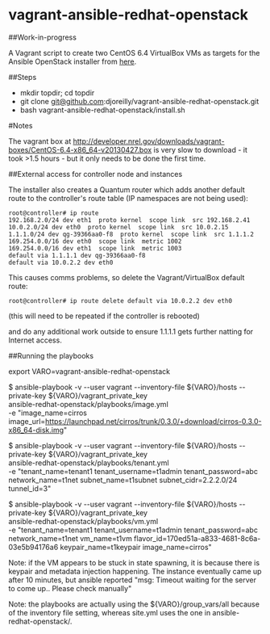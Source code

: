 vagrant-ansible-redhat-openstack
================================

##Work-in-progress

A Vagrant script to create two CentOS 6.4 VirtualBox VMs as targets for the Ansible OpenStack installer from [here](https://github.com/ansible/ansible-redhat-openstack.git).


##Steps

* mkdir topdir; cd topdir
* git clone git@github.com:djoreilly/vagrant-ansible-redhat-openstack.git
* bash vagrant-ansible-redhat-openstack/install.sh


#Notes

The vagrant box at http://developer.nrel.gov/downloads/vagrant-boxes/CentOS-6.4-x86_64-v20130427.box is very slow to download - it took >1.5 hours - but it only needs to be done the first time.
 
##External access for controller node and instances

The installer also creates a Quantum router which adds another default route to the controller's route table (IP namespaces are not being used):


    root@controller# ip route
    192.168.2.0/24 dev eth1  proto kernel  scope link  src 192.168.2.41 
    10.0.2.0/24 dev eth0  proto kernel  scope link  src 10.0.2.15 
    1.1.1.0/24 dev qg-39366aa0-f8  proto kernel  scope link  src 1.1.1.2 
    169.254.0.0/16 dev eth0  scope link  metric 1002 
    169.254.0.0/16 dev eth1  scope link  metric 1003 
    default via 1.1.1.1 dev qg-39366aa0-f8 
    default via 10.0.2.2 dev eth0 


This causes comms problems, so delete the Vagrant/VirtualBox default route:

    root@controller# ip route delete default via 10.0.2.2 dev eth0

(this will need to be repeated if the controller is rebooted)

and do any additional work outside to ensure 1.1.1.1 gets further natting for Internet access.


##Running the playbooks

export VARO=vagrant-ansible-redhat-openstack

$ ansible-playbook -v --user vagrant --inventory-file ${VARO}/hosts --private-key ${VARO}/vagrant_private_key \
ansible-redhat-openstack/playbooks/image.yml \
-e "image_name=cirros image_url=https://launchpad.net/cirros/trunk/0.3.0/+download/cirros-0.3.0-x86_64-disk.img"


$ ansible-playbook -v --user vagrant --inventory-file ${VARO}/hosts --private-key ${VARO}/vagrant_private_key \
ansible-redhat-openstack/playbooks/tenant.yml \
-e "tenant_name=tenant1 tenant_username=t1admin tenant_password=abc network_name=t1net subnet_name=t1subnet subnet_cidr=2.2.2.0/24 tunnel_id=3"


$ ansible-playbook -v --user vagrant --inventory-file ${VARO}/hosts --private-key ${VARO}/vagrant_private_key \
ansible-redhat-openstack/playbooks/vm.yml \
-e "tenant_name=tenant1 tenant_username=t1admin tenant_password=abc network_name=t1net vm_name=t1vm flavor_id=170ed51a-a833-4681-8c6a-03e5b94176a6 keypair_name=t1keypair image_name=cirros"


Note: if the VM appears to be stuck in state spawning, it is because there is keypair and metadata injection happening. The instance eventually came up after 10 minutes, but ansible reported "msg: Timeout waiting for the server to come up.. Please check manually"


Note: the playbooks are actually using the ${VARO}/group_vars/all because of the inventory file setting, whereas site.yml uses the one in ansible-redhat-openstack/.
